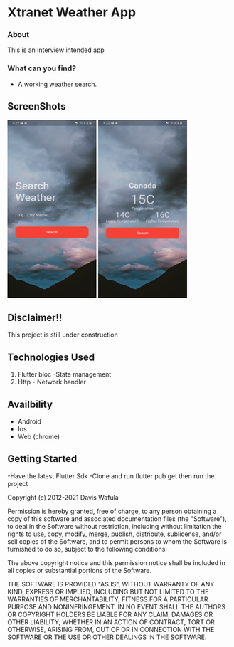 # Xtranet Weather App
### About
 This is an interview intended app

### What can you find?
 - A working weather search.

## ScreenShots
<img src="./android/app/src/main/res/drawable/one.jpg" width="200" height="400">                             <img src="./android/app/src/main/res/drawable/two.jpg" width="200" height="400">

## Disclaimer!!
This project is still under construction

## Technologies Used
1. Flutter bloc -State management
2. Http - Network handler

## Availbility
- Android
- Ios
- Web (chrome)

## Getting Started
-Have the latest Flutter Sdk
-Clone and run flutter pub get then run the project


Copyright (c) 2012-2021 Davis Wafula

Permission is hereby granted, free of charge, to any person obtaining
a copy of this software and associated documentation files (the
"Software"), to deal in the Software without restriction, including
without limitation the rights to use, copy, modify, merge, publish,
distribute, sublicense, and/or sell copies of the Software, and to
permit persons to whom the Software is furnished to do so, subject to
the following conditions:

The above copyright notice and this permission notice shall be
included in all copies or substantial portions of the Software.

THE SOFTWARE IS PROVIDED "AS IS", WITHOUT WARRANTY OF ANY KIND,
EXPRESS OR IMPLIED, INCLUDING BUT NOT LIMITED TO THE WARRANTIES OF
MERCHANTABILITY, FITNESS FOR A PARTICULAR PURPOSE AND
NONINFRINGEMENT. IN NO EVENT SHALL THE AUTHORS OR COPYRIGHT HOLDERS BE
LIABLE FOR ANY CLAIM, DAMAGES OR OTHER LIABILITY, WHETHER IN AN ACTION
OF CONTRACT, TORT OR OTHERWISE, ARISING FROM, OUT OF OR IN CONNECTION
WITH THE SOFTWARE OR THE USE OR OTHER DEALINGS IN THE SOFTWARE.


